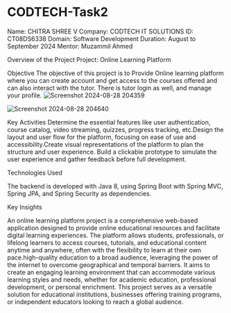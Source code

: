 # CODTECH-Task2

Name: CHITRA SHREE V
Company: CODTECH IT SOLUTIONS
ID: CT08DS6338
Domain: Software Development
Duration: August to September 2024
Mentor: Muzammil Ahmed

Overview of the Project
Project: Online Learning Platform


Objective
The objective of this project is to Provide Online learning platform where you can create account and get access to the courses offered and can also interact with the tutor.
There is tutor login as well, and manage your profile.
![Screenshot 2024-08-28 204359](https://github.com/user-attachments/assets/d346a33b-d026-4303-aa9f-b0e458af02e5)

![Screenshot 2024-08-28 204640](https://github.com/user-attachments/assets/1bedea9f-a1c7-475f-9cd0-667a8df947a2)


Key Activities
Determine the essential features like user authentication, course catalog, video streaming, quizzes, progress tracking, etc.Design the layout and user 
flow for the platform, focusing on ease of use and accessibility.Create visual representations of the platform to plan the structure and user experience.
Build a clickable prototype to simulate the user experience and gather feedback before full development.

Technologies Used

The backend is developed with Java 8, using Spring Boot with Spring MVC, Spring JPA, and Spring Security as dependencies.

Key Insights

An online learning platform project is a comprehensive web-based application designed to provide online educational resources and facilitate digital learning experiences. The platform allows students, professionals, or lifelong learners to access courses, tutorials, and educational content anytime and anywhere, often with the flexibility to learn at their own pace.high-quality education to a broad audience, leveraging the power of the internet to overcome geographical and temporal barriers. It aims to create an engaging learning environment that can accommodate various learning styles and needs, whether for academic education, professional development, or personal enrichment.
This project serves as a versatile solution for educational institutions, businesses offering training programs, or independent educators looking to reach a global audience.
